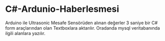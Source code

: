 # C#-Ardunio-Haberlesmesi
Arduino ile Ultrasonic Mesafe Sensörüden alınan değerler 3 saniye bir C# form araçlarından olan Textboxlara aktarılır. Oradanda mysql veritabanında ilgili alanlara yazılır.
